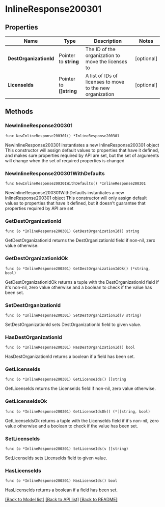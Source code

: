 # InlineResponse200301

## Properties

Name | Type | Description | Notes
------------ | ------------- | ------------- | -------------
**DestOrganizationId** | Pointer to **string** | The ID of the organization to move the licenses to | [optional] 
**LicenseIds** | Pointer to **[]string** | A list of IDs of licenses to move to the new organization | [optional] 

## Methods

### NewInlineResponse200301

`func NewInlineResponse200301() *InlineResponse200301`

NewInlineResponse200301 instantiates a new InlineResponse200301 object
This constructor will assign default values to properties that have it defined,
and makes sure properties required by API are set, but the set of arguments
will change when the set of required properties is changed

### NewInlineResponse200301WithDefaults

`func NewInlineResponse200301WithDefaults() *InlineResponse200301`

NewInlineResponse200301WithDefaults instantiates a new InlineResponse200301 object
This constructor will only assign default values to properties that have it defined,
but it doesn't guarantee that properties required by API are set

### GetDestOrganizationId

`func (o *InlineResponse200301) GetDestOrganizationId() string`

GetDestOrganizationId returns the DestOrganizationId field if non-nil, zero value otherwise.

### GetDestOrganizationIdOk

`func (o *InlineResponse200301) GetDestOrganizationIdOk() (*string, bool)`

GetDestOrganizationIdOk returns a tuple with the DestOrganizationId field if it's non-nil, zero value otherwise
and a boolean to check if the value has been set.

### SetDestOrganizationId

`func (o *InlineResponse200301) SetDestOrganizationId(v string)`

SetDestOrganizationId sets DestOrganizationId field to given value.

### HasDestOrganizationId

`func (o *InlineResponse200301) HasDestOrganizationId() bool`

HasDestOrganizationId returns a boolean if a field has been set.

### GetLicenseIds

`func (o *InlineResponse200301) GetLicenseIds() []string`

GetLicenseIds returns the LicenseIds field if non-nil, zero value otherwise.

### GetLicenseIdsOk

`func (o *InlineResponse200301) GetLicenseIdsOk() (*[]string, bool)`

GetLicenseIdsOk returns a tuple with the LicenseIds field if it's non-nil, zero value otherwise
and a boolean to check if the value has been set.

### SetLicenseIds

`func (o *InlineResponse200301) SetLicenseIds(v []string)`

SetLicenseIds sets LicenseIds field to given value.

### HasLicenseIds

`func (o *InlineResponse200301) HasLicenseIds() bool`

HasLicenseIds returns a boolean if a field has been set.


[[Back to Model list]](../README.md#documentation-for-models) [[Back to API list]](../README.md#documentation-for-api-endpoints) [[Back to README]](../README.md)


